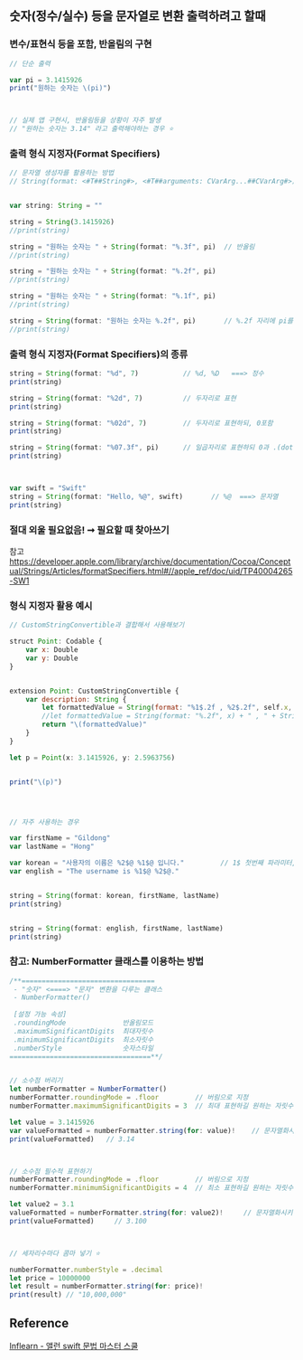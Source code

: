 ## 숫자(정수/실수) 등을 문자열로 변환 출력하려고 할때
### 변수/표현식 등을 포함, 반올림의 구현
```javascript
// 단순 출력

var pi = 3.1415926
print("원하는 숫자는 \(pi)")



// 실제 앱 구현시, 반올림등을 상황이 자주 발생
// "원하는 숫자는 3.14" 라고 출력해야하는 경우 ⭐️
```
### 출력 형식 지정자(Format Specifiers)
```javascript
// 문자열 생성자를 활용하는 방법
// String(format: <#T##String#>, <#T##arguments: CVarArg...##CVarArg#>)


var string: String = ""

string = String(3.1415926)
//print(string)

string = "원하는 숫자는 " + String(format: "%.3f", pi)  // 반올림
//print(string)

string = "원하는 숫자는 " + String(format: "%.2f", pi)
//print(string)

string = "원하는 숫자는 " + String(format: "%.1f", pi)
//print(string)

string = String(format: "원하는 숫자는 %.2f", pi)       // %.2f 자리에 pi를 대체
//print(string)
```
### 출력 형식 지정자(Format Specifiers)의 종류
```javascript
string = String(format: "%d", 7)           // %d, %D   ===> 정수
print(string)

string = String(format: "%2d", 7)          // 두자리로 표현
print(string)

string = String(format: "%02d", 7)         // 두자리로 표현하되, 0포함
print(string)

string = String(format: "%07.3f", pi)      // 일곱자리로 표현하되 0과 .(dot) 포함, (소수점아래는 3자리)
print(string)



var swift = "Swift"
string = String(format: "Hello, %@", swift)       // %@  ===> 문자열
print(string)
```
### 절대 외울 필요없음! ➞ 필요할 때 찾아쓰기
참고 https://developer.apple.com/library/archive/documentation/Cocoa/Conceptual/Strings/Articles/formatSpecifiers.html#//apple_ref/doc/uid/TP40004265-SW1
### 형식 지정자 활용 예시
```javascript
// CustomStringConvertible과 결합해서 사용해보기

struct Point: Codable {
    var x: Double
    var y: Double
}


extension Point: CustomStringConvertible {
    var description: String {
        let formattedValue = String(format: "%1$.2f , %2$.2f", self.x, self.y)
        //let formattedValue = String(format: "%.2f", x) + " , " + String(format: "%.2f", y)
        return "\(formattedValue)"
    }
}

let p = Point(x: 3.1415926, y: 2.5963756)


print("\(p)")




// 자주 사용하는 경우

var firstName = "Gildong"
var lastName = "Hong"

var korean = "사용자의 이름은 %2$@ %1$@ 입니다."         // 1$ 첫번째 파라미터, 2$ 두번째 파라미터
var english = "The username is %1$@ %2$@."


string = String(format: korean, firstName, lastName)
print(string)


string = String(format: english, firstName, lastName)
print(string)
```
### 참고: NumberFormatter 클래스를 이용하는 방법
```javascript
/**=================================
 - "숫자" <====> "문자" 변환을 다루는 클래스
 - NumberFormatter()
 
 [설정 가능 속성]
 .roundingMode              반올림모드
 .maximumSignificantDigits  최대자릿수
 .minimumSignificantDigits  최소자릿수
 .numberStyle               숫자스타일
===================================**/


// 소수점 버리기
let numberFormatter = NumberFormatter()
numberFormatter.roundingMode = .floor         // 버림으로 지정
numberFormatter.maximumSignificantDigits = 3  // 최대 표현하길 원하는 자릿수

let value = 3.1415926
var valueFormatted = numberFormatter.string(for: value)!    // 문자열화시키는 메서드
print(valueFormatted)   // 3.14



// 소수점 필수적 표현하기
numberFormatter.roundingMode = .floor         // 버림으로 지정
numberFormatter.minimumSignificantDigits = 4  // 최소 표현하길 원하는 자릿수

let value2 = 3.1
valueFormatted = numberFormatter.string(for: value2)!     // 문자열화시키는 메서드
print(valueFormatted)     // 3.100



// 세자리수마다 콤마 넣기 ⭐️

numberFormatter.numberStyle = .decimal
let price = 10000000
let result = numberFormatter.string(for: price)!
print(result) // "10,000,000"
```
## Reference
[Inflearn - 앨런 swift 문법 마스터 스쿨](https://www.inflearn.com/course/%EC%8A%A4%EC%9C%84%ED%94%84%ED%8A%B8-%EB%AC%B8%EB%B2%95-%EB%A7%88%EC%8A%A4%ED%84%B0-%EC%8A%A4%EC%BF%A8/dashboard)
